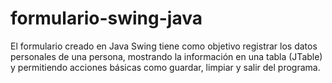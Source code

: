 # formulario-swing-java
El formulario creado en Java Swing tiene como objetivo registrar los datos personales de una persona, mostrando la información en una tabla (JTable) y permitiendo acciones básicas como guardar, limpiar y salir del programa.
